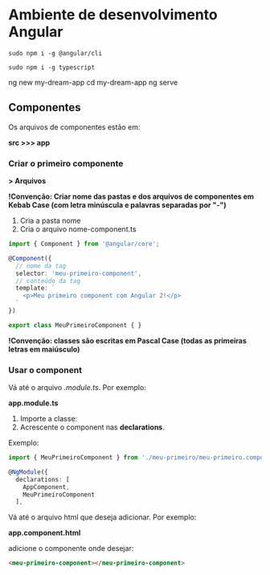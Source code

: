 # Ambiente de desenvolvimento Angular

```$
sudo npm i -g @angular/cli
```

```$
sudo npm i -g typescript
```


ng new my-dream-app
cd my-dream-app
ng serve

## Componentes
Os arquivos de componentes estão em:

**src >>> app**

### Criar o primeiro componente
**> Arquivos**

**!Convenção: Criar nome das pastas e dos arquivos de componentes em Kebab Case (com letra minúscula e palavras separadas por "-")**
1. Cria a pasta nome
2. Cria o arquivo nome-component.ts


```ts
import { Component } from '@angular/core';

@Component({
  // nome da tag
  selector: 'meu-primeiro-component',
  // conteúdo da tag
  template: `
    <p>Meu primeiro component com Angular 2!</p>
  `
})

export class MeuPrimeiroComponent { }
```
**!Convenção: classes são escritas em Pascal Case (todas as primeiras letras em maiúsculo)**

### Usar o component
Vá até o arquivo *.module.ts*. Por exemplo:

**app.module.ts**

1. Importe a classe:
2. Acrescente o component nas **declarations**.

Exemplo:

```ts
import { MeuPrimeiroComponent } from './meu-primeiro/meu-primeiro.component';

@NgModule({
  declarations: [
    AppComponent,
    MeuPrimeiroComponent
  ],
```


Vá até o arquivo html que deseja adicionar. Por exemplo:

**app.component.html**

adicione o componente onde desejar:

```html
<meu-primeiro-component></meu-primeiro-component>
```

